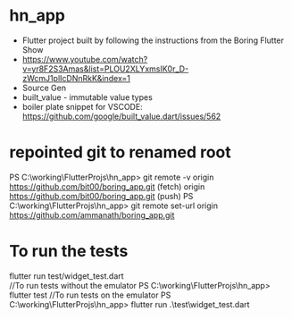 # hn_app  
- Flutter project built by following the instructions from the Boring Flutter Show  
- https://www.youtube.com/watch?v=yr8F2S3Amas&list=PLOU2XLYxmsIK0r_D-zWcmJ1plIcDNnRkK&index=1  
- Source Gen
- built_value - immutable value types
- boiler plate snippet for VSCODE: https://github.com/google/built_value.dart/issues/562


# repointed git to renamed root
PS C:\working\FlutterProjs\hn_app> git remote -v
origin  https://github.com/bit00/boring_app.git (fetch)
origin  https://github.com/bit00/boring_app.git (push)
PS C:\working\FlutterProjs\hn_app> git remote set-url origin https://github.com/ammanath/boring_app.git

# To run the tests  
flutter run test/widget_test.dart  
//To run tests without the emulator
PS C:\working\FlutterProjs\hn_app> flutter test
//To run tests on the emulator
PS C:\working\FlutterProjs\hn_app> flutter run .\test\widget_test.dart
